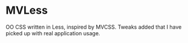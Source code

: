 MVLess
======

OO CSS written in Less, inspired by MVCSS.  Tweaks added that I have picked up with real application usage.
